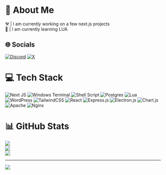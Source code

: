 # 💫 About Me

⚒️ | I am currently working on a few next.js projects<br>📃 | I am currently learning LUA<br>

## 🌐 Socials

[![Discord](https://img.shields.io/badge/Discord-%237289DA.svg?logo=discord&logoColor=white)](https://discord.com/users/149692366419263488) [![X](https://img.shields.io/badge/X-black.svg?logo=X&logoColor=white)](https://x.com/Tundra8946)

# 💻 Tech Stack

![Next JS](https://img.shields.io/badge/Next-black?style=for-the-badge&logo=next.js&logoColor=white) ![Windows Terminal](https://img.shields.io/badge/Windows%20Terminal-%234D4D4D.svg?style=for-the-badge&logo=windows-terminal&logoColor=white) ![Shell Script](https://img.shields.io/badge/shell_script-%23121011.svg?style=for-the-badge&logo=gnu-bash&logoColor=white) ![Postgres](https://img.shields.io/badge/postgres-%23316192.svg?style=for-the-badge&logo=postgresql&logoColor=white) ![Lua](https://img.shields.io/badge/lua-%232C2D72.svg?style=for-the-badge&logo=lua&logoColor=white) ![WordPress](https://img.shields.io/badge/WordPress-%23117AC9.svg?style=for-the-badge&logo=WordPress&logoColor=white) ![TailwindCSS](https://img.shields.io/badge/tailwindcss-%2338B2AC.svg?style=for-the-badge&logo=tailwind-css&logoColor=white) ![React](https://img.shields.io/badge/react-%2320232a.svg?style=for-the-badge&logo=react&logoColor=%2361DAFB) ![Express.js](https://img.shields.io/badge/express.js-%23404d59.svg?style=for-the-badge&logo=express&logoColor=%2361DAFB) ![Electron.js](https://img.shields.io/badge/Electron-191970?style=for-the-badge&logo=Electron&logoColor=white) ![Chart.js](https://img.shields.io/badge/chart.js-F5788D.svg?style=for-the-badge&logo=chart.js&logoColor=white) ![Apache](https://img.shields.io/badge/apache-%23D42029.svg?style=for-the-badge&logo=apache&logoColor=white) ![Nginx](https://img.shields.io/badge/nginx-%23009639.svg?style=for-the-badge&logo=nginx&logoColor=white)

# 📊 GitHub Stats

![](https://github-readme-stats.vercel.app/api?username=Tundra8946&theme=dark&hide_border=false&include_all_commits=true&count_private=true)<br/>
![](https://github-readme-streak-stats.herokuapp.com/?user=Tundra8946&theme=dark&hide_border=false)<br/>
![](https://github-readme-stats.vercel.app/api/top-langs/?username=Tundra8946&theme=dark&hide_border=false&include_all_commits=true&count_private=true&layout=compact)

---
[![](https://visitcount.itsvg.in/api?id=Tundra8946&icon=0&color=0)](https://visitcount.itsvg.in)
